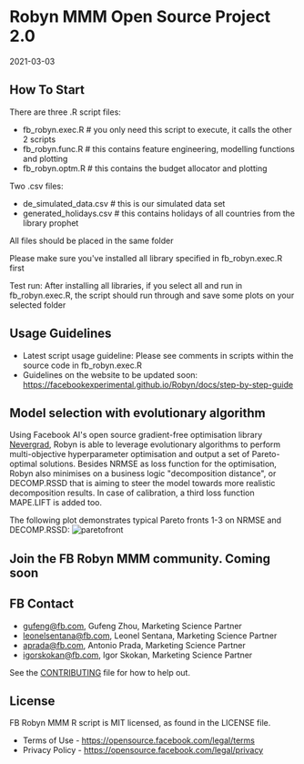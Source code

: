 # Robyn MMM Open Source Project 2.0

2021-03-03

## How To Start

There are three .R script files:

- fb_robyn.exec.R # you only need this script to execute, it calls the
  other 2 scripts
- fb_robyn.func.R # this contains feature engineering, modelling functions and plotting
- fb_robyn.optm.R # this contains the budget allocator and plotting

Two .csv files:

- de_simulated_data.csv # this is our simulated data set
- generated_holidays.csv # this contains holidays of all countries from the
  library prophet

All files should be placed in the same folder

Please make sure you've installed all library specified in
fb_robyn.exec.R first

Test run:
After installing all libraries, if you select all and run in
fb_robyn.exec.R, the script should run through and save some plots on your selected folder

## Usage Guidelines

- Latest script usage guideline: Please see comments in scripts within the source code in fb_robyn.exec.R 
- Guidelines on the website to be updated soon: https://facebookexperimental.github.io/Robyn/docs/step-by-step-guide

## Model selection with evolutionary algorithm

Using Facebook AI's open source gradient-free optimisation library [Nevergrad](https://facebookresearch.github.io/nevergrad/), Robyn is able to leverage evolutionary algorithms to perform multi-objective hyperparameter optimisation and output a set of Pareto-optimal solutions. Besides NRMSE as loss function for the optimisation, Robyn also minimises on a business logic "decomposition distance", or DECOMP.RSSD that is aiming to steer the model towards more realistic decomposition results. In case of calibration, a third loss function MAPE.LIFT is added too.

The following plot demonstrates typical Pareto fronts 1-3 on NRMSE and DECOMP.RSSD:
![paretofront](https://user-images.githubusercontent.com/14415136/110000483-a3269f00-7d13-11eb-85de-0bae918f4f5c.png)


## Join the FB Robyn MMM community. **Coming soon**

## FB Contact

- gufeng@fb.com, Gufeng Zhou, Marketing Science Partner
- leonelsentana@fb.com, Leonel Sentana, Marketing Science Partner
- aprada@fb.com, Antonio Prada, Marketing Science Partner
- igorskokan@fb.com, Igor Skokan, Marketing Science Partner

See the [CONTRIBUTING](CONTRIBUTING.md) file for how to help out.

## License

FB Robyn MMM R script is MIT licensed, as found in the LICENSE file.

- Terms of Use - https://opensource.facebook.com/legal/terms 
- Privacy Policy - https://opensource.facebook.com/legal/privacy
